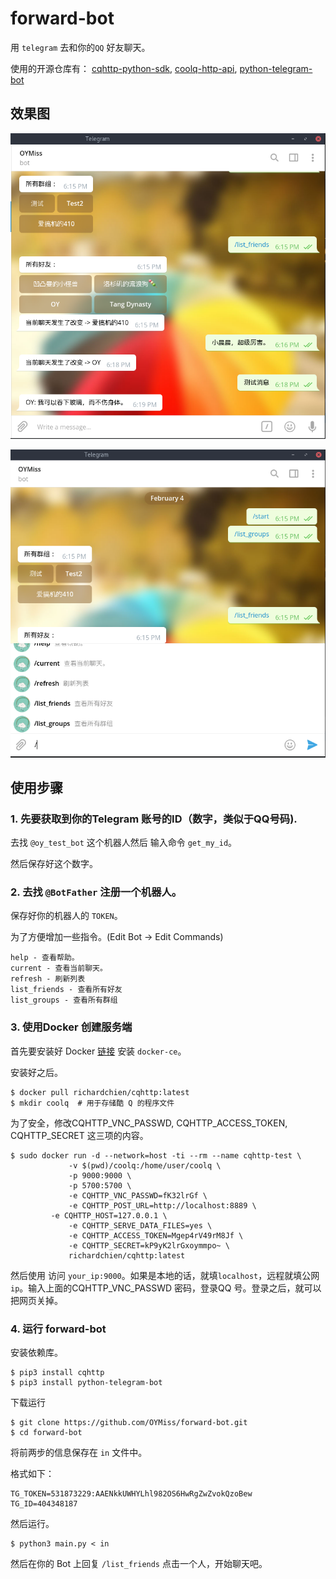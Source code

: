# forward-bot

用 `telegram` 去和你的`QQ` 好友聊天。

使用的开源仓库有：
[cqhttp-python-sdk](https://github.com/richardchien/cqhttp-python-sdk),
[coolq-http-api](https://github.com/richardchien/coolq-http-api),
[python-telegram-bot](https://github.com/python-telegram-bot/python-telegram-bot)

## 效果图

![切换聊天](./images/pic1.png)

![命令窗口](./images/pic2.png)

## 使用步骤
### 1. 先要获取到你的Telegram 账号的ID（数字，类似于QQ号码).

去找 `@oy_test_bot` 这个机器人然后 输入命令 `get_my_id`。

然后保存好这个数字。

### 2. 去找 `@BotFather` 注册一个机器人。

保存好你的机器人的 `TOKEN`。

为了方便增加一些指令。(Edit Bot -> Edit Commands)

```
help - 查看帮助。
current - 查看当前聊天。
refresh - 刷新列表
list_friends - 查看所有好友
list_groups - 查看所有群组
```

### 3. 使用Docker 创建服务端

首先要安装好 Docker [链接](https://docs.docker.com/install/) 安装 `docker-ce`。

安装好之后。

```
$ docker pull richardchien/cqhttp:latest
$ mkdir coolq  # 用于存储酷 Q 的程序文件
```

为了安全，修改CQHTTP_VNC_PASSWD, CQHTTP_ACCESS_TOKEN, CQHTTP_SECRET 这三项的内容。

```
$ sudo docker run -d --network=host -ti --rm --name cqhttp-test \
             -v $(pwd)/coolq:/home/user/coolq \
             -p 9000:9000 \
             -p 5700:5700 \
             -e CQHTTP_VNC_PASSWD=fK32lrGf \
             -e CQHTTP_POST_URL=http://localhost:8889 \
	     -e CQHTTP_HOST=127.0.0.1 \
             -e CQHTTP_SERVE_DATA_FILES=yes \
             -e CQHTTP_ACCESS_TOKEN=Mgep4rV49rM8Jf \
             -e CQHTTP_SECRET=kP9yK2lrGxoymmpo~ \
             richardchien/cqhttp:latest
```

然后使用 访问 `your_ip:9000`。如果是本地的话，就填`localhost`，远程就填公网 `ip`。输入上面的CQHTTP_VNC_PASSWD 密码，登录QQ 号。登录之后，就可以把网页关掉。

### 4. 运行 forward-bot

安装依赖库。

```
$ pip3 install cqhttp
$ pip3 install python-telegram-bot
```

下载运行

```
$ git clone https://github.com/OYMiss/forward-bot.git
$ cd forward-bot
```

将前两步的信息保存在 `in` 文件中。

格式如下：
```
TG_TOKEN=531873229:AAENkkUWHYLhl982OS6HwRgZwZvokQzoBew
TG_ID=404348187
```
然后运行。

```
$ python3 main.py < in
```

然后在你的 Bot 上回复 `/list_friends` 点击一个人，开始聊天吧。


